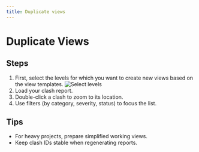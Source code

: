 ```yaml
---
title: Duplicate views
---
```


# Duplicate Views

## Steps
1. First, select the levels for which you want to create new views based on the view templates.
![Select levels](PARS-BIM/docs/Assets/Select-levels.jpg)
2. Load your clash report.
3. Double-click a clash to zoom to its location.
4. Use filters (by category, severity, status) to focus the list.

## Tips
- For heavy projects, prepare simplified working views.
- Keep clash IDs stable when regenerating reports.
